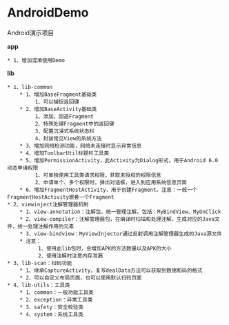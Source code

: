 # AndroidDemo

Android演示项目

**app**

    * 1、增加混淆使用Demo

**lib**

	* 1、lib-common
		* 1、增加BaseFragment基础类
		     1、可以捕捉返回键
		* 2、增加BaseActivity基础类
		     1、添加、回退Fragment
		     2、特殊处理Fragment中的返回键
		     3、配置沉浸式系统状态栏
		     4、封装常见View的系统方法
		* 3、增加网络检测功能，网络未连接时显示异常信息
		* 4、增加ToolbarUtil标题栏工具类
		* 5、增加PermissionActivity，此Activity为Dialog形式，用于Android 6.0 动态申请权限
		     1、可单独使用工具类请求权限，获取未授权的权限信息
		     2、申请单个、多个权限时，弹出对话框，进入到应用系统信息页面
		* 6、增加FragmentHostActivity，用于创建Fragment。注意：一般一个FragmentHostActivity嵌套一个Fragment
	* 2、viewinject注解管理器机制
		* 1、view-annotation：注解包，统一管理注解。包括：MyBindView、MyOnClick
		* 2、view-compiler：注解管理器包，在编译时扫描和处理注解，生成对应的Java文件，统一处理注解作用的元素
		* 3、view-bindview：MyViewInjector通过反射调用注解管理器生成的Java源文件
		* 注意：
		      1、使用此lib包时，会增加APK的方法数量以及APK的大小
		      2、使用注解时注意内存泄漏
    * 3、lib-scan：扫码功能
        * 1、继承CaptureActivity，复写dealData方法可以获取到数据和码的格式
        * 2、可以自定义布局页面，也可以使用默认扫码页面
    * 4、lib-utils：工具类
        * 1、common：一般功能工具类
        * 2、exception：异常工具类
        * 3、safety：安全校验类
        * 4、system：系统工具类